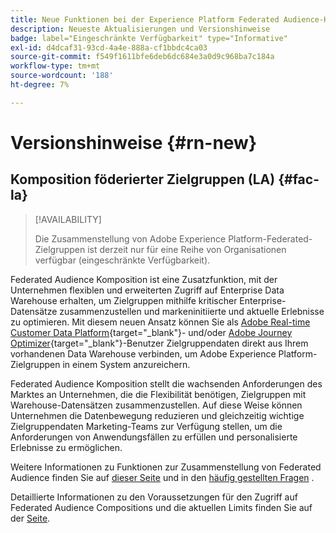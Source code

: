```yaml
---
title: Neue Funktionen bei der Experience Platform Federated Audience-Komposition
description: Neueste Aktualisierungen und Versionshinweise
badge: label="Eingeschränkte Verfügbarkeit" type="Informative"
exl-id: d4dcaf31-93cd-4a4e-888a-cf1bbdc4ca03
source-git-commit: f549f1611bfe6deb6dc684e3a0d9c968ba7c184a
workflow-type: tm+mt
source-wordcount: '188'
ht-degree: 7%

---
```


# Versionshinweise {#rn-new}

## Komposition föderierter Zielgruppen (LA) {#fac-la}

>[!AVAILABILITY]
>
>Die Zusammenstellung von Adobe Experience Platform-Federated-Zielgruppen ist derzeit nur für eine Reihe von Organisationen verfügbar (eingeschränkte Verfügbarkeit).
>

Federated Audience Komposition ist eine Zusatzfunktion, mit der Unternehmen flexiblen und erweiterten Zugriff auf Enterprise Data Warehouse erhalten, um Zielgruppen mithilfe kritischer Enterprise-Datensätze zusammenzustellen und markeninitiierte und aktuelle Erlebnisse zu optimieren. Mit diesem neuen Ansatz können Sie als [Adobe Real-time Customer Data Platform](https://experienceleague.adobe.com/de/docs/experience-platform/segmentation/home){target="_blank"}- und/oder [Adobe Journey Optimizer](https://experienceleague.adobe.com/de/docs/journey-optimizer/using/ajo-home){target="_blank"}-Benutzer Zielgruppendaten direkt aus Ihrem vorhandenen Data Warehouse verbinden, um Adobe Experience Platform-Zielgruppen in einem System anzureichern.

Federated Audience Komposition stellt die wachsenden Anforderungen des Marktes an Unternehmen, die die Flexibilität benötigen, Zielgruppen mit Warehouse-Datensätzen zusammenzustellen. Auf diese Weise können Unternehmen die Datenbewegung reduzieren und gleichzeitig wichtige Zielgruppendaten Marketing-Teams zur Verfügung stellen, um die Anforderungen von Anwendungsfällen zu erfüllen und personalisierte Erlebnisse zu ermöglichen. 

Weitere Informationen zu Funktionen zur Zusammenstellung von Federated Audience finden Sie auf [dieser Seite](get-started.md) und in den [häufig gestellten Fragen](faq.md) .

Detaillierte Informationen zu den Voraussetzungen für den Zugriff auf Federated Audience Compositions und die aktuellen Limits finden Sie auf der [Seite](access-prerequisites.md).

